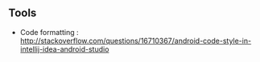 Tools
---

- Code formatting : http://stackoverflow.com/questions/16710367/android-code-style-in-intellij-idea-android-studio
